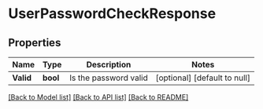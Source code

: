 # UserPasswordCheckResponse

## Properties
Name | Type | Description | Notes
------------ | ------------- | ------------- | -------------
**Valid** | **bool** | Is the password valid | [optional] [default to null]

[[Back to Model list]](../README.md#documentation-for-models) [[Back to API list]](../README.md#documentation-for-api-endpoints) [[Back to README]](../README.md)



